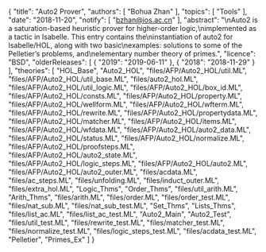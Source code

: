 {
    "title": "Auto2 Prover",
    "authors": [
        "Bohua Zhan"
    ],
    "topics": [
        "Tools"
    ],
    "date": "2018-11-20",
    "notify": [
        "bzhan@ios.ac.cn"
    ],
    "abstract": "\nAuto2 is a saturation-based heuristic prover for higher-order logic,\nimplemented as a tactic in Isabelle.  This entry contains the\ninstantiation of auto2 for Isabelle/HOL, along with two basic\nexamples: solutions to some of the Pelletier’s problems, and\nelementary number theory of primes.",
    "licence": "BSD",
    "olderReleases": [
        {
            "2019": "2019-06-11"
        },
        {
            "2018": "2018-11-29"
        }
    ],
    "theories": [
        "HOL_Base",
        "Auto2_HOL",
        "files/AFP/Auto2_HOL/util.ML",
        "files/AFP/Auto2_HOL/util_base.ML",
        "files/auto2_hol.ML",
        "files/AFP/Auto2_HOL/util_logic.ML",
        "files/AFP/Auto2_HOL/box_id.ML",
        "files/AFP/Auto2_HOL/consts.ML",
        "files/AFP/Auto2_HOL/property.ML",
        "files/AFP/Auto2_HOL/wellform.ML",
        "files/AFP/Auto2_HOL/wfterm.ML",
        "files/AFP/Auto2_HOL/rewrite.ML",
        "files/AFP/Auto2_HOL/propertydata.ML",
        "files/AFP/Auto2_HOL/matcher.ML",
        "files/AFP/Auto2_HOL/items.ML",
        "files/AFP/Auto2_HOL/wfdata.ML",
        "files/AFP/Auto2_HOL/auto2_data.ML",
        "files/AFP/Auto2_HOL/status.ML",
        "files/AFP/Auto2_HOL/normalize.ML",
        "files/AFP/Auto2_HOL/proofsteps.ML",
        "files/AFP/Auto2_HOL/auto2_state.ML",
        "files/AFP/Auto2_HOL/logic_steps.ML",
        "files/AFP/Auto2_HOL/auto2.ML",
        "files/AFP/Auto2_HOL/auto2_outer.ML",
        "files/acdata.ML",
        "files/ac_steps.ML",
        "files/unfolding.ML",
        "files/induct_outer.ML",
        "files/extra_hol.ML",
        "Logic_Thms",
        "Order_Thms",
        "files/util_arith.ML",
        "Arith_Thms",
        "files/arith.ML",
        "files/order.ML",
        "files/order_test.ML",
        "files/nat_sub.ML",
        "files/nat_sub_test.ML",
        "Set_Thms",
        "Lists_Thms",
        "files/list_ac.ML",
        "files/list_ac_test.ML",
        "Auto2_Main",
        "Auto2_Test",
        "files/util_test.ML",
        "files/rewrite_test.ML",
        "files/matcher_test.ML",
        "files/normalize_test.ML",
        "files/logic_steps_test.ML",
        "files/acdata_test.ML",
        "Pelletier",
        "Primes_Ex"
    ]
}